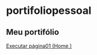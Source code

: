 # portifoliopessoal

## Meu portifólio 

<a href="https://pedrohmelosilva.github.io/portifoliopessoal/pedro/indexpedro.html">Executar página01 (Home )<a>
